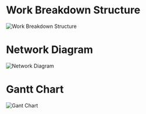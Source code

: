 # Work Breakdown Structure
![Work Breakdown Structure](https://user-images.githubusercontent.com/51986824/90502796-89bc6c00-e1a2-11ea-9007-a0ce59d3c28f.JPG)

# Network Diagram
![Network Diagram](https://user-images.githubusercontent.com/51986824/90502702-61347200-e1a2-11ea-97a5-a00166d76c52.png)

# Gantt Chart
![Gant Chart](https://user-images.githubusercontent.com/51986824/90504210-db65f600-e1a4-11ea-9a86-4874a242fc67.jpg)


